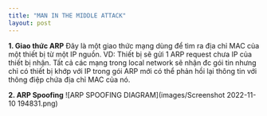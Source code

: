 ```yaml
---
title: "MAN IN THE MIDDLE ATTACK"
layout: post
---
```


**1. Giao thức ARP**
Đây là một giao thức mạng dùng để tìm ra địa chỉ MAC của một thiết bị từ một IP nguồn.
VD: Thiết bị sẽ gửi 1 ARP request chưa IP của thiết bị nhận. Tất cả các mạng trong local network sẽ nhận đc gói tin nhưng chỉ có thiết bị khớp với IP trong gói ARP mới có thể phản hồi lại thông tin với thông điệp chứa địa chỉ MAC của nó.

**2. ARP Spoofing**
![ARP SPOOFING DIAGRAM](images/Screenshot 2022-11-10 194831.png)
